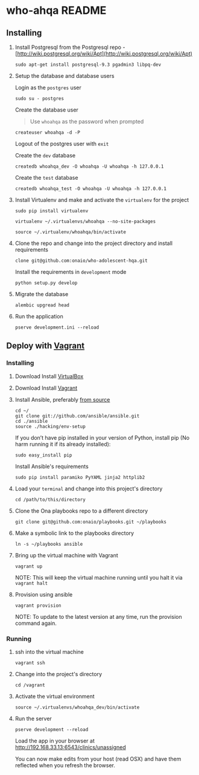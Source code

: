 who-ahqa README
==================

Installing
-----------

1. Install Postgresql from the Postgresql repo - [http://wiki.postgresql.org/wiki/Apt](http://wiki.postgresql.org/wiki/Apt)

    ```
    sudo apt-get install postgresql-9.3 pgadmin3 libpq-dev
    ```

2. Setup the database and database users

    Login as the `postgres` user

    ```
    sudo su - postgres
    ```

    Create the database user

    > Use `whoahqa` as the password when prompted

    ```
    createuser whoahqa -d -P
    ```

    Logout of the postgres user with `exit`

    Create the `dev` database

    ```
    createdb whoahqa_dev -O whoahqa -U whoahqa -h 127.0.0.1
    ```

    Create the `test` database

    ```
    createdb whoahqa_test -O whoahqa -U whoahqa -h 127.0.0.1
    ```

3. Install Virtualenv and make and activate the `virtualenv` for the project

    ```
    sudo pip install virtualenv
    ```

    ```
    virtualenv ~/.virtualenvs/whoahqa --no-site-packages
    ```

    ```
    source ~/.virtualenv/whoahqa/bin/activate
    ```

4. Clone the repo and change into the project directory and install requirements

    ```
    clone git@github.com:onaio/who-adolescent-hqa.git
    ```

    Install the requirements in `development` mode

    ```
    python setup.py develop
    ```

5. Migrate the database

    ```
    alembic upgread head
    ```

6. Run the application

    ```
    pserve development.ini --reload
    ```

Deploy with [Vagrant](http://www.vagrantup.com/)
-------------------

### Installing

1. Download Install [VirtualBox](https://www.virtualbox.org/wiki/Downloads)

2. Download Install [Vagrant](http://www.vagrantup.com/downloads.html)

3. Install Ansible, preferably [from source](http://docs.ansible.com/intro_installation.html#running-from-source)

    ```
    cd ~/
    git clone git://github.com/ansible/ansible.git
    cd ./ansible
    source ./hacking/env-setup
    ```
    
    If you don’t have pip installed in your version of Python, install pip (No harm running it if its already installed):
    
    ```
    sudo easy_install pip
    ```
    
    Install Ansible's requirements
    
    ```
    sudo pip install paramiko PyYAML jinja2 httplib2
    ```

4. Load your `terminal` and change into this project's directory

    ```
    cd /path/to/this/directory
    ```

5. Clone the Ona playbooks repo to a different directory
    ```
    git clone git@github.com:onaio/playbooks.git ~/playbooks
    ```

6. Make a symbolic link to the playbooks directory
    ```
    ln -s ~/playbooks ansible
    ```

7. Bring up the virtual machine with Vagrant
    ```
    vagrant up
    ```

    NOTE: This will keep the virtual machine running until you halt it via `vagrant halt`

8. Provision using ansible
    ```
    vagrant provision
    ```

    NOTE: To update to the latest version at any time, run the provision command again.

### Running

1. ssh into the virtual machine
    ```
    vagrant ssh
    ```

2. Change into the project's directory
    ```
    cd /vagrant
    ```

3. Activate the virtual environment
    ```
    source ~/.virtualenvs/whoahqa_dev/bin/activate
    ```

4. Run the server
    ```
    pserve development --reload
    ```

    Load the app in your browser at http://192.168.33.13:6543/clinics/unassigned

    You can now make edits from your host (read OSX) and have them reflected when you refresh the browser.
